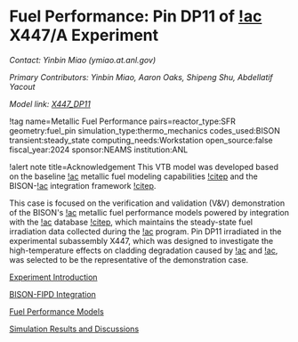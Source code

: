 # Fuel Performance: Pin DP11 of [!ac](IFR) X447/A Experiment

*Contact: Yinbin Miao (ymiao.at.anl.gov)*

*Primary Contributors: Yinbin Miao, Aaron Oaks, Shipeng Shu, Abdellatif Yacout*

*Model link: [X447_DP11](https://github.com/idaholab/virtual_test_bed/tree/devel/sfr/ebr2_x447_dp11)*

!tag name=Metallic Fuel Performance pairs=reactor_type:SFR
                       geometry:fuel_pin
                       simulation_type:thermo_mechanics
                       codes_used:BISON
                       transient:steady_state
                       computing_needs:Workstation
                       open_source:false
                       fiscal_year:2024
                       sponsor:NEAMS
                       institution:ANL

!alert note title=Acknowledgement
This VTB model was developed based on the baseline [!ac](SFR) metallic fuel modeling capabilities [!citep](Matthews2023Metal) and the BISON-[!ac](FIPD) integration framework [!citep](Miao2021X447,Miao2023X423).

This case is focused on the verification and validation (V&V) demonstration of the BISON's [!ac](SFR) metallic fuel performance models powered by integration with the [!ac](FIPD) database [!citep](Yacout2021FIPD), which maintains the steady-state fuel irradiation data collected during the [!ac](IFR) program. Pin DP11 irradiated in the experimental subassembly X447, which was designed to investigate the high-temperature effects on cladding degradation caused by [!ac](FCCI) and [!ac](CCCI), was selected to be the representative of the demonstration case. 

[Experiment Introduction](/dp11_introduction.md)

[BISON-FIPD Integration](/dp11_data_integration.md)

[Fuel Performance Models](/dp11_models.md)

[Simulation Results and Discussions](/dp11_results.md)
